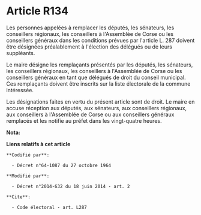 # Article R134

Les personnes appelées à remplacer les députés, les sénateurs, les conseillers régionaux, les conseillers à l'Assemblée de
Corse ou les conseillers généraux dans les conditions prévues par l'article L. 287 doivent être désignées préalablement à
l'élection des délégués ou de leurs suppléants. 

Le maire désigne les remplaçants présentés par les députés, les sénateurs, les conseillers régionaux, les conseillers à
l'Assemblée de Corse ou les conseillers généraux en tant que délégués de droit du conseil municipal. Ces remplaçants doivent
être inscrits sur la liste électorale de la commune intéressée. 

Les désignations faites en vertu du présent article sont de droit. Le maire en accuse réception aux députés, aux sénateurs,
aux conseillers régionaux, aux conseillers à l'Assemblée de Corse ou aux conseillers généraux remplacés et les notifie au
préfet dans les vingt-quatre heures.

**Nota:**



**Liens relatifs à cet article**

	**Codifié par**:

	  - Décret n°64-1087 du 27 octobre 1964

	**Modifié par**:

	  - Décret n°2014-632 du 18 juin 2014 - art. 2

	**Cite**:

	  - Code électoral - art. L287
